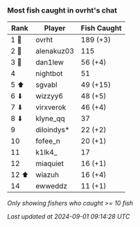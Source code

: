 ### Most fish caught in ovrht's chat
| Rank | Player | Fish Caught |
|------|--------|-----------|
| 1 🥇  | ovrht  | 189 (+3) |
| 2 🥈  | alenakuz03  | 115 |
| 3 🥉  | dan1lew  | 56 (+4) |
| 4  | nightbot  | 51 |
| 5 ⬆ | sgvabl  | 49 (+15) |
| 6 ⬇ | wizzyy6  | 48 (+5) |
| 7 ⬇ | virxverok  | 46 (+4) |
| 8 ⬇ | klyne_qq  | 37 |
| 9  | diloindys*  | 22 (+2) |
| 10  | fofee_n  | 20 (+1) |
| 11  | k1lk4_  | 17 |
| 12  | miaquiet  | 16 (+1) |
| 12 ⬆ | wiazuh  | 16 (+4) |
| 14  | ewweddz  | 11 (+1) |

_Only showing fishers who caught >= 10 fish_

_Last updated at 2024-09-01 09:14:28 UTC_